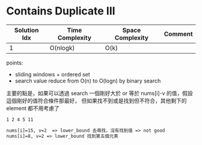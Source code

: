 # Contains Duplicate III

| Solution Idx | Time Complexity | Space Complexity | Comment |
| ------------ | --------------- | ---------------- | ------- |
| 1            | O(nlogk)        | O(k)             |         |

points:

- sliding windows + ordered set
- search value reduce from O(n) to O(logn) by binary search

主要的點是，如果可以透過 search 一個剛好大於 or 等於 nums[i]-v 的值，假設這個剛好的值符合條件那最好，
但如果找不到或是找到但不符合，其他剩下的 element 都不用考慮了

```txt
1 2 4 5 11

nums[i]=15, v=2  => lower_bound 去尋找，沒有找到值 => not good
nums[i]=8, v=2 => lower_bound 找到第五個元素
```
